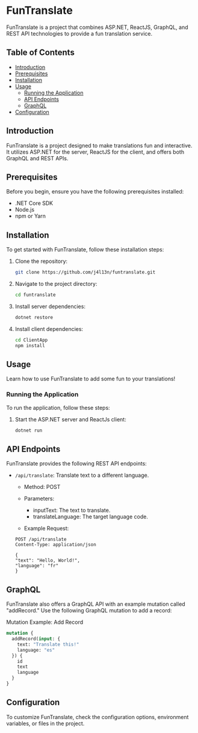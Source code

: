 # FunTranslate

FunTranslate is a project that combines ASP.NET, ReactJS, GraphQL, and REST API technologies to provide a fun translation service.

## Table of Contents

- [Introduction](#introduction)
- [Prerequisites](#prerequisites)
- [Installation](#installation)
- [Usage](#usage)
  - [Running the Application](#running-the-application)
  - [API Endpoints](#api-endpoints)
  - [GraphQL](#graphql)
- [Configuration](#configuration)
<!-- - [Contributing](#contributing)
- [License](#license) -->

## Introduction

FunTranslate is a project designed to make translations fun and interactive. It utilizes ASP.NET for the server, ReactJS for the client, and offers both GraphQL and REST APIs.

## Prerequisites

Before you begin, ensure you have the following prerequisites installed:

- .NET Core SDK
- Node.js
- npm or Yarn

## Installation

To get started with FunTranslate, follow these installation steps:

1. Clone the repository:

   ```bash
   git clone https://github.com/j4l13n/funtranslate.git
   ```

2. Navigate to the project directory:

    ```bash
    cd funtranslate
    ```

3. Install server dependencies:

    ```bash
    dotnet restore
    ```

4. Install client dependencies:

    ```bash
    cd ClientApp
    npm install
    ```

## Usage

Learn how to use FunTranslate to add some fun to your translations!

### Running the Application

To run the application, follow these steps:

1. Start the ASP.NET server and ReactJs client:

    ```bash
    dotnet run
    ```

## API Endpoints

FunTranslate provides the following REST API endpoints:

- `/api/translate`: Translate text to a different language.

    - Method: POST

    - Parameters:

        - inputText: The text to translate.
        - translateLanguage: The target language code.
    - Example Request:
    ```http
    POST /api/translate
    Content-Type: application/json

    {
    "text": "Hello, World!",
    "language": "fr"
    }
    ```

## GraphQL

FunTranslate also offers a GraphQL API with an example mutation called "addRecord." Use the following GraphQL mutation to add a record:

Mutation Example: Add Record

```graphql
mutation {
  addRecord(input: {
    text: "Translate this!"
    language: "es"
  }) {
    id
    text
    language
  }
}
```

## Configuration

To customize FunTranslate, check the configuration options, environment variables, or files in the project.



